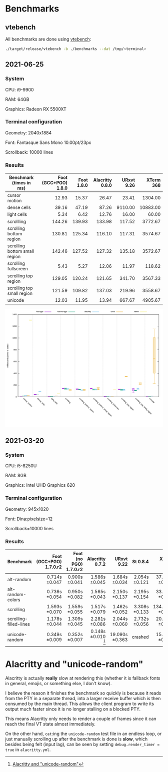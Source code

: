 # Benchmarks

## vtebench

All benchmarks are done using [vtebench](https://github.com/alacritty/vtebench):

```sh
./target/release/vtebench -b ./benchmarks --dat /tmp/<terminal>
```

## 2021-06-25

### System

CPU: i9-9900

RAM: 64GB

Graphics: Radeon RX 5500XT


### Terminal configuration

Geometry: 2040x1884

Font: Fantasque Sans Mono 10.00pt/23px

Scrollback: 10000 lines


### Results

| Benchmark (times in ms)       | Foot (GCC+PGO) 1.8.0 | Foot 1.8.0 | Alacritty 0.8.0 | URxvt 9.26 | XTerm 368 |
|-------------------------------|---------------------:|-----------:|----------------:|-----------:|----------:|
| cursor motion                 |                12.93 |      15.37 |           26.47 |      23.41 |   1304.00 |
| dense cells                   |                39.16 |      47.19 |           87.26 |    9110.00 |  10883.00 |
| light cells                   |                 5.34 |       6.42 |           12.76 |      16.00 |     60.00 |
| scrollling                    |               144.26 |     139.93 |          133.98 |     117.52 |   3772.67 |
| scrolling bottom region       |               130.81 |     125.34 |          116.10 |     117.31 |   3574.67 |
| scrolling bottom small region |               142.46 |     127.52 |          127.32 |     135.18 |   3572.67 |
| scrolling fullscreen          |                 5.43 |       5.27 |           12.06 |      11.97 |    118.62 |
| scrolling top region          |               129.05 |     120.24 |          121.65 |     341.70 |   3567.33 |
| scrolling top small region    |               121.59 |     109.82 |          137.03 |     219.96 |   3558.67 |
| unicode                       |                12.03 |      11.95 |           13.94 |     667.67 |   4905.67 |


![Graph of benchmark results for a beefy desktop system](benchmark-results-desktop.svg)


## 2021-03-20

### System

CPU: i5-8250U

RAM: 8GB

Graphics: Intel UHD Graphics 620


### Terminal configuration

Geometry: 945x1020

Font: Dina:pixelsize=12

Scrollback=10000 lines


### Results


| Benchmark              | Foot (GCC+PGO) 1.7.0.r2 | Foot (no PGO) 1.7.0.r2 |    Alacritty 0.7.2 |       URxvt 9.22 |      St 0.8.4 |       XTerm 366 |
|------------------------|------------------------:|-----------------------:|-------------------:|-----------------:|--------------:|----------------:|
| alt-random             |           0.714s ±0.047 |          0.900s ±0.041 | 1.586s ±0.045      |    1.684s ±0.034 | 2.054s ±0.121 |  37.205s ±0.252 |
| alt-random-colors      |           0.736s ±0.054 |          0.950s ±0.082 | 1.565s ±0.043      |    2.150s ±0.137 | 2.195s ±0.154 |  33.112s ±0.167 |
| scrolling              |           1.593s ±0.070 |          1.559s ±0.055 | 1.517s ±0.079      |    1.462s ±0.052 | 3.308s ±0.133 | 134.432s ±0.436 |
| scrolling-filled-lines |           1.178s ±0.044 |          1.309s ±0.045 | 2.281s ±0.086      |    2.044s ±0.060 | 2.732s ±0.056 |  20.753s ±0.067 |
| unicode-random         |           0.349s ±0.009 |          0.352s ±0.007 | 0.148s ±0.010 [^1] |   19.090s ±0.363 |       crashed |  15.579s ±0.093 |

[^1]: [Alacritty and "unicode-random"](#alacritty-and-unicode-random)


# Alacritty and "unicode-random"

Alacritty is actually **really** slow at rendering this (whether it is
fallback fonts in general, emojis, or something else, I don't know).

I believe the reason it finishes the benchmark so quickly is because
it reads from the PTY in a separate thread, into a larger receive
buffer which is then consumed by the main thread. This allows the
client program to write its output much faster since it is no longer
stalling on a blocked PTY.

This means Alacritty only needs to render a couple of frames since it
can reach the final VT state almost immediately.

On the other hand, `cat`:ing the `unicode-random` test file in an
endless loop, or just manually scrolling up after the benchmark is
done is **slow**, which besides being felt (input lag), can be seen by
setting `debug.render_timer = true` in `alacritty.yml`.
